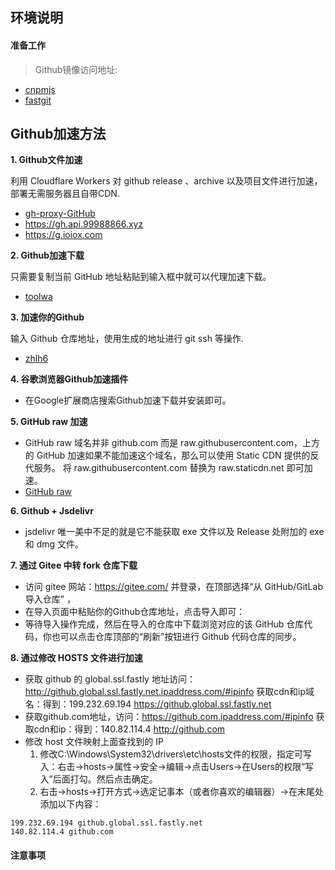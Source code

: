 ## **环境说明**
#### 准备工作

> Github镜像访问地址:
- [cnpmjs](https://github.com.cnpmjs.org)
- [fastgit](https://hub.fastgit.org)

## **Github加速方法**
**1. Github文件加速**

利用 Cloudflare Workers 对 github release 、archive 以及项目文件进行加速，部署无需服务器且自带CDN.

- [gh-proxy-GitHub](https://hunsh.net/archives/23/)
- https://gh.api.99988866.xyz
- https://g.ioiox.com

**2. Github加速下载**

只需要复制当前 GitHub 地址粘贴到输入框中就可以代理加速下载。

- [toolwa](http://toolwa.com/github/)

**3. 加速你的Github**

输入 Github 仓库地址，使用生成的地址进行 git ssh 等操作.
- [zhlh6](https://github.zhlh6.cn)

**4. 谷歌浏览器Github加速插件**

- 在Google扩展商店搜索Github加速下载并安装即可。

**5. GitHub raw 加速**

- GitHub raw 域名并非 github.com 而是 raw.githubusercontent.com，上方的 GitHub 加速如果不能加速这个域名，那么可以使用 Static CDN 提供的反代服务。
将 raw.githubusercontent.com 替换为 raw.staticdn.net 即可加速。
- [GitHub raw](raw.githubusercontent.com)

**6. Github + Jsdelivr**

- jsdelivr 唯一美中不足的就是它不能获取 exe 文件以及 Release 处附加的 exe 和 dmg 文件。

**7. 通过 Gitee 中转 fork 仓库下载**

- 访问 gitee 网站：https://gitee.com/ 并登录，在顶部选择“从 GitHub/GitLab 导入仓库” ，
- 在导入页面中粘贴你的Github仓库地址，点击导入即可：
- 等待导入操作完成，然后在导入的仓库中下载浏览对应的该 GitHub 仓库代码，你也可以点击仓库顶部的“刷新”按钮进行 Github 代码仓库的同步。

**8. 通过修改 HOSTS 文件进行加速**

- 获取 github 的 global.ssl.fastly 地址访问：http://github.global.ssl.fastly.net.ipaddress.com/#ipinfo 获取cdn和ip域名：得到：199.232.69.194 https://github.global.ssl.fastly.net
- 获取github.com地址，访问：https://github.com.ipaddress.com/#ipinfo 获取cdn和ip：得到：140.82.114.4 http://github.com
- 修改 host 文件映射上面查找到的 IP &nbsp;
  1. 修改C:\Windows\System32\drivers\etc\hosts文件的权限，指定可写入：右击->hosts->属性->安全->编辑->点击Users->在Users的权限“写入”后面打勾。然后点击确定。
  2. 右击->hosts->打开方式->选定记事本（或者你喜欢的编辑器）->在末尾处添加以下内容：

```
199.232.69.194 github.global.ssl.fastly.net
140.82.114.4 github.com
```

#### 注意事项
